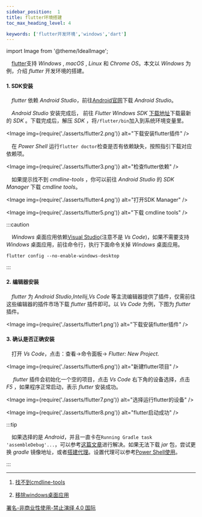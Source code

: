 ```yaml
---
sidebar_position:  1
title: flutter环境搭建
toc_max_heading_level: 4

keywords: ['flutter开发环境','windows','dart']
---
```


import Image from '@theme/IdealImage';

 [flutter](https://docs.flutter.dev/get-started/install)支持 _Windows_ , _macOS_ , _Linux_ 和 _Chrome OS_。本文以 _Windows_ 为例，介绍 _flutter_ 开发环境的搭建。

#### 1. SDK安装

 _flutter_ 依赖 _Android Studio_，前往[Android官网](https://developer.android.com/studio)下载 _Android Studio_。

 _Android Studio_ 安装完成后， 前往 _Flutter Windows SDK_ [下载地址](https://docs.flutter.dev/get-started/install/windows)下载最新的 _SDK_ 。下载完成后，解压 _SDK_ ，将`/flutter/bin`加入到系统环境变量里。

<Image img={require('./asserts/flutter2.png')} alt="下载安装flutter插件" /> <br />

 在 _Power Shell_ 运行`flutter doctor`检查是否有依赖缺失，按照指引下载对应依赖项。

<Image img={require('./asserts/flutter3.png')} alt="检查flutter依赖" /> <br />

 如果提示找不到 _cmdline-tools_ ，你可以前往 _Android Studio_ 的 _SDK Manager_ 下载 _cmdline tools_。

<Image img={require('./asserts/flutter4.png')} alt="打开SDK Manager" />

<Image img={require('./asserts/flutter5.png')} alt="下载 cmdline tools" /> <br />

:::caution

 _Windows_ 桌面应用依赖[Visual Studio](https://visualstudio.microsoft.com/downloads/)(注意不是 _Vs Code_)，如果不需要支持 _Windows_ 桌面应用，前往命令行，执行下面命令关掉 _Windows_ 桌面应用。

    flutter config --no-enable-windows-desktop

:::

#### 2. 编辑器安装

 _flutter_ 为 _Android Studio_,_Intellij_,_Vs Code_ 等主流编辑器提供了插件，仅需前往这些编辑器的插件市场下载 _flutter_ 插件即可。以 _Vs Code_ 为例，下图为 _flutter_ 插件。

<Image img={require('./asserts/flutter1.png')} alt="下载安装flutter插件" />


#### 3. 确认是否正确安装

 打开 _Vs Code_，点击：查看→命令面板→ _Flutter: New Project._

<Image img={require('./asserts/flutter6.png')} alt="新建flutter项目" /> <br />

  _flutter_ 插件会初始化一个空的项目，点击 _Vs Code_ 右下角的设备选择，点击 _F5_ ，如果程序正常启动，表示 _flutter_ 安装成功。

<Image img={require('./asserts/flutter7.png')} alt="选择运行flutter的设备" /><br />

<Image img={require('./asserts/flutter8.png')} alt="flutter启动成功" /><br />

:::tip

 如果选择的是 _Android_，并且一直卡在`Running Gradle task 'assembleDebug'...`，可以参考[这篇文章](https://stackoverflow.com/questions/59516408/flutter-app-stuck-at-running-gradle-task-assembledebug)进行解决。如果无法下载 _jar_ 包，尝试更换 _gradle_ 镜像地址，或者[搭建代理](../../set-up-site/your-site-in-one)。设置代理可以参考[Power Shell使用](/blog/ps-usage)。

:::

* * *

1.  [找不到cmdline-tools](https://stackoverflow.com/questions/68236007/i-am-getting-error-cmdline-tools-component-is-missing-after-installing-flutter)

2.  [移除windows桌面应用](https://github.com/google/flutter-desktop-embedding/issues/544)

[署名-非商业性使用-禁止演绎 4.0 国际](https://creativecommons.org/licenses/by-nc-nd/4.0/deed.zh)
